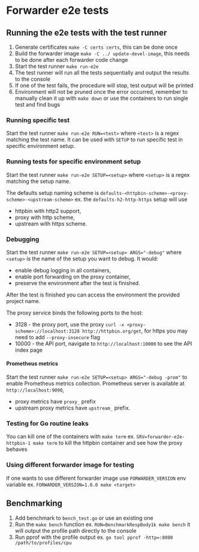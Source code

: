 # Forwarder e2e tests

## Running the e2e tests with the test runner

1. Generate certificates `make -C certs certs`, this can be done once
1. Build the forwarder image `make -C ../ update-devel-image`, this needs to be done after each forwarder code change
1. Start the test runner `make run-e2e`
1. The test runner will run all the tests sequentially and output the results to the console
1. If one of the test fails, the procedure will stop, test output will be printed
1. Environment will not be pruned once the error occurred, remember to manually clean it up with `make down` or use the containers to run single test and find bugs 

### Running specific test

Start the test runner `make run-e2e RUN=<test>` where `<test>` is a regex matching the test name.
It can be used with `SETUP` to run specific test in specific environment setup.

### Running tests for specific environment setup

Start the test runner `make run-e2e SETUP=<setup>` where `<setup>` is a regex matching the setup name.

The defaults setup naming scheme is `defaults-<httpbin-scheme>-<proxy-scheme>-<upstream-scheme>` ex. the `defaults-h2-http-https` setup will use 
* httpbin with http2 support, 
* proxy with http scheme,
* upstream with https scheme.

### Debugging

Start the test runner `make run-e2e SETUP=<setup> ARGS="-debug"` where `<setup>` is the name of the setup you want to debug.
It would:
* enable debug logging in all containers,
* enable port forwarding on the proxy container,
* preserve the environment after the test is finished.

After the test is finished you can access the environment the provided project name. 

The proxy service binds the following ports to the host:
- 3128 - the proxy port, use the proxy `curl -x <proxy-scheme>://localhost:3128 http://httpbin.org/get`, for https you may need to add `--proxy-insecure` flag
- 10000 - the API port, navigate to `http://localhost:10000` to see the API index page

#### Prometheus metrics

Start the test runner `make run-e2e SETUP=<setup> ARGS="-debug -prom"` to enable Prometheus metrics collection.
Prometheus server is available at `http://localhost:9090`,
* proxy metrics have `proxy_` prefix
* upstream proxy metrics have `upstream_` prefix.

### Testing for Go routine leaks

You can kill one of the containers with `make term` ex. `SRV=forwarder-e2e-httpbin-1 make term` to kill the httpbin container and see how the proxy behaves

### Using different forwarder image for testing

If one wants to use different forwarder image use `FORWARDER_VERSION` env variable ex. `FORWARDER_VERSION=1.0.0 make <target>`

## Benchmarking

1. Add benchmark to `bench_test.go` or use an existing one
1. Run the `make bench` function ex. `RUN=BenchmarkRespBody1k make bench` it will output the profile path directly to the console
1. Run pprof with the profile output ex. `go tool pprof -http=:8080 /path/to/profiles/cpu`  
